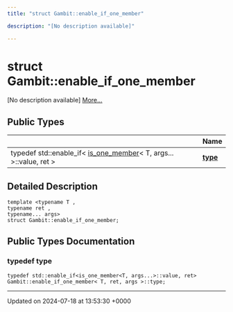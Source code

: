 ```yaml
---
title: "struct Gambit::enable_if_one_member"

description: "[No description available]"

---
```


# struct Gambit::enable_if_one_member



[No description available] [More...](#detailed-description)

## Public Types

|                | Name           |
| -------------- | -------------- |
| typedef std::enable_if< [is_one_member](/documentation/code/classes/structgambit_1_1is__one__member/)< T, args... >::value, ret > | **[type](/documentation/code/classes/structgambit_1_1enable__if__one__member/#typedef-type)**  |

## Detailed Description

```
template <typename T ,
typename ret ,
typename... args>
struct Gambit::enable_if_one_member;
```

## Public Types Documentation

### typedef type

```
typedef std::enable_if<is_one_member<T, args...>::value, ret> Gambit::enable_if_one_member< T, ret, args >::type;
```


-------------------------------

Updated on 2024-07-18 at 13:53:30 +0000